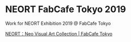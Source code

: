 # NEORT FabCafe Tokyo 2019

Work for NEORT Exhibition 2019 @ FabCafe Tokyo

[NEORT：Neo Visual Art Collection \| FabCafe Tokyo](https://fabcafe.com/tokyo/events/190912_neort_exhibition)